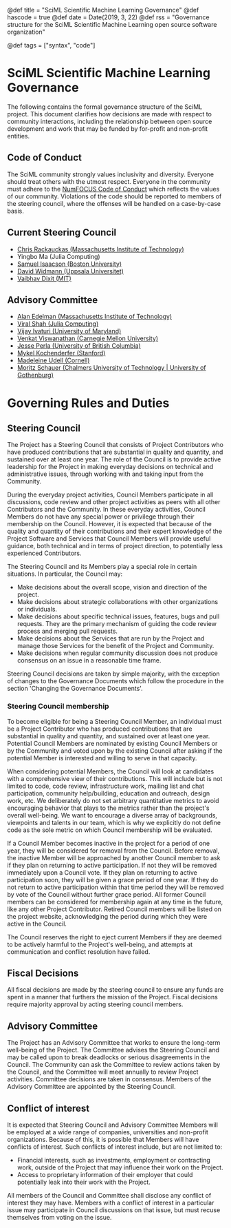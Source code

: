 @def title = "SciML Scientific Machine Learning Governance"
@def hascode = true
@def date = Date(2019, 3, 22)
@def rss = "Governance structure for the SciML Scientific Machine Learning open source software organization"

@def tags = ["syntax", "code"]

# SciML Scientific Machine Learning Governance

The following contains the formal governance structure of the SciML
project. This document clarifies how decisions are made with respect
to community interactions, including the relationship between
open source development and work that may be funded by for-profit
and non-profit entities.

## Code of Conduct

The SciML community strongly values inclusivity and diversity. Everyone
should treat others with the utmost respect. Everyone in the community
must adhere to the
[NumFOCUS Code of Conduct](https://numfocus.org/code-of-conduct) which
reflects the values of our community. Violations of the code should be
reported to members of the steering council, where the offenses will be
handled on a case-by-case basis.

## Current Steering Council

- [Chris Rackauckas (Massachusetts Institute of Technology)](https://chrisrackauckas.com/)
- Yingbo Ma (Julia Computing)
- [Samuel Isaacson (Boston University)](http://math.bu.edu/people/isaacson/)
- [David Widmann (Uppsala Universitet)](https://widmann.dev/)
- [Vaibhav Dixit (MIT)](https://www.linkedin.com/in/vaibhav-dixit-0a9739156/)

## Advisory Committee

- [Alan Edelman (Massachusetts Institute of Technology)](http://math.mit.edu/~edelman/index.php)
- [Viral Shah (Julia Computing)](https://en.wikipedia.org/wiki/Viral_B._Shah)
- [Vijay Ivaturi (University of Maryland)](https://www.linkedin.com/in/vijayivaturi/)
- [Venkat Viswanathan (Carnegie Mellon University)](https://www.meche.engineering.cmu.edu/directory/bios/viswanathan-venkat.html)
- [Jesse Perla (University of British Columbia)](https://www.jesseperla.com/)
- [Mykel Kochenderfer (Stanford)](https://mykel.kochenderfer.com/)
- [Madeleine Udell (Cornell)](https://people.orie.cornell.edu/mru8/)
- [Moritz Schauer (Chalmers University of Technology | University of Gothenburg)](http://www.math.chalmers.se/~smoritz/index.html)

# Governing Rules and Duties

## Steering Council

The Project has a Steering Council that consists of Project
Contributors who have produced contributions that are substantial in
quality and quantity, and sustained over at least one year. The role
of the Council is to provide active leadership for the Project in
making everyday decisions on technical and administrative issues,
through working with and taking input from the Community.

During the everyday project activities, Council Members participate in
all discussions, code review and other project activities as peers
with all other Contributors and the Community. In these everyday
activities, Council Members do not have any special power or privilege
through their membership on the Council. However, it is expected that
because of the quality and quantity of their contributions and their
expert knowledge of the Project Software and Services that Council
Members will provide useful guidance, both technical and in terms of
project direction, to potentially less experienced Contributors.

The Steering Council and its Members play a special role in certain
situations. In particular, the Council may:

- Make decisions about the overall scope, vision and direction of
  the project.
- Make decisions about strategic collaborations with other
  organizations or individuals.
- Make decisions about specific technical issues, features, bugs and
  pull requests. They are the primary mechanism of guiding the code
  review process and merging pull requests.
- Make decisions about the Services that are run by the Project and
  manage those Services for the benefit of the Project and Community.
- Make decisions when regular community discussion does not produce
  consensus on an issue in a reasonable time frame.

Steering Council decisions are taken by simple majority, with the
exception of changes to the Governance Documents which follow the
procedure in the section 'Changing the Governance Documents'.

### Steering Council membership

To become eligible for being a Steering Council Member, an individual
must be a Project Contributor who has produced contributions that are
substantial in quality and quantity, and sustained over at least one
year. Potential Council Members are nominated by existing Council
Members or by the Community and voted upon by the existing Council
after asking if the potential Member is interested and willing to
serve in that capacity.

When considering potential Members, the Council will look at
candidates with a comprehensive view of their contributions. This will
include but is not limited to code, code review, infrastructure work,
mailing list and chat participation, community help/building,
education and outreach, design work, etc. We deliberately do not
set arbitrary quantitative metrics to avoid encouraging behavior
that plays to the metrics rather than the project's overall well-being.
We want to encourage a diverse array of backgrounds, viewpoints and
talents in our team, which is why we explicitly do not define code as
the sole metric on which Council membership will be evaluated.

If a Council Member becomes inactive in the project for a period of
one year, they will be considered for removal from the Council. Before
removal, the inactive Member will be approached by another Council
member to ask if they plan on returning to active participation. If
not they will be removed immediately upon a Council vote. If they plan
on returning to active participation soon, they will be given a grace
period of one year. If they do not return to active participation
within that time period they will be removed by vote of the Council
without further grace period. All former Council members can be
considered for membership again at any time in the future, like any
other Project Contributor. Retired Council members will be listed on
the project website, acknowledging the period during which they were
active in the Council.

The Council reserves the right to eject current Members if they are
deemed to be actively harmful to the Project's well-being, and
attempts at communication and conflict resolution have failed.

## Fiscal Decisions

All fiscal decisions are made by the steering council to ensure any
funds are spent in a manner that furthers the mission of the Project.
Fiscal decisions require majority approval by acting steering council
members.

## Advisory Committee

The Project has an Advisory Committee that works to ensure the long-term
well-being of the Project. The Committee advises the Steering Council and
may be called upon to break deadlocks or serious disagreements in the
Council. The Community can ask the Committee to review actions taken by
the Council, and the Committee will meet annually to review Project
activities. Committee decisions are taken in consensus. Members of the
Advisory Committee are appointed by the Steering Council.

## Conflict of interest

It is expected that Steering Council and Advisory Committee Members
will be employed at a wide range of companies, universities and non-profit
organizations. Because of this, it is possible that Members will have
conflicts of interest. Such conflicts of interest include, but are not
limited to:

- Financial interests, such as investments, employment or contracting
  work, outside of the Project that may influence their work on the
  Project.
- Access to proprietary information of their employer that could
  potentially leak into their work with the Project.

All members of the Council and Committee shall disclose any conflict of
interest they may have. Members with a conflict of interest in a
particular issue may participate in Council discussions on that issue,
but must recuse themselves from voting on the issue.
